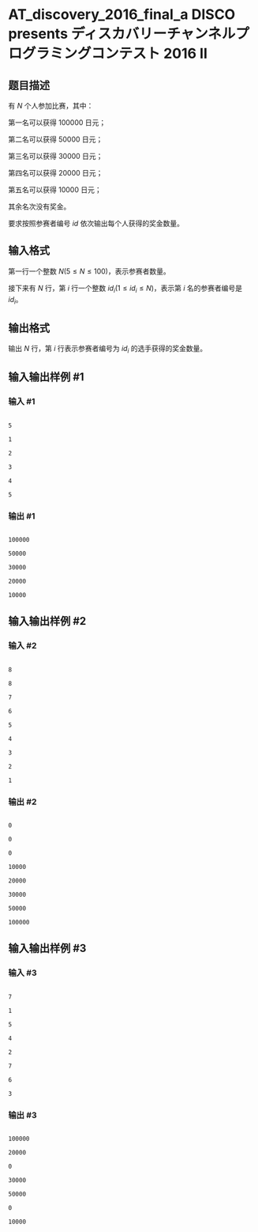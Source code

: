 # AT_discovery_2016_final_a DISCO presents ディスカバリーチャンネルプログラミングコンテスト 2016 Ⅱ

## 题目描述

有 $N$ 个人参加比赛，其中：

第一名可以获得 $100000$ 日元；

第二名可以获得 $50000$ 日元；

第三名可以获得 $30000$ 日元；

第四名可以获得 $20000$ 日元；

第五名可以获得 $10000$ 日元；

其余名次没有奖金。

要求按照参赛者编号 $id$ 依次输出每个人获得的奖金数量。

## 输入格式

第一行一个整数 $N(5\le N\le100)$，表示参赛者数量。

接下来有 $N$ 行，第 $i$ 行一个整数 $id_i(1\le id_i\le N)$，表示第 $i$ 名的参赛者编号是 $id_i$。

## 输出格式

输出 $N$ 行，第 $i$ 行表示参赛者编号为 $id_i$ 的选手获得的奖金数量。

## 输入输出样例 #1

### 输入 #1

```
5
1
2
3
4
5
```

### 输出 #1

```
100000
50000
30000
20000
10000
```

## 输入输出样例 #2

### 输入 #2

```
8
8
7
6
5
4
3
2
1
```

### 输出 #2

```
0
0
0
10000
20000
30000
50000
100000
```

## 输入输出样例 #3

### 输入 #3

```
7
1
5
4
2
7
6
3
```

### 输出 #3

```
100000
20000
0
30000
50000
0
10000
```